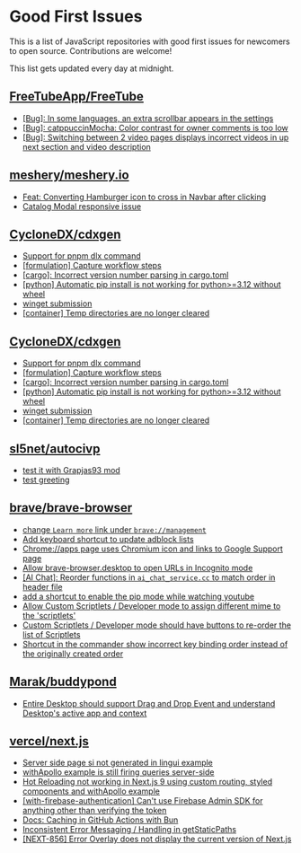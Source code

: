 # Good First Issues

This is a list of JavaScript repositories with good first issues for newcomers to open source. Contributions are welcome!

This list gets updated every day at midnight.

## [FreeTubeApp/FreeTube](https://github.com/FreeTubeApp/FreeTube)

- [[Bug]: In some languages, an extra scrollbar appears in the settings](https://github.com/FreeTubeApp/FreeTube/issues/6330)
- [[Bug]: catppuccinMocha: Color contrast for owner comments is too low](https://github.com/FreeTubeApp/FreeTube/issues/6597)
- [[Bug]: Switching between 2 video pages displays incorrect videos in up next section and video description](https://github.com/FreeTubeApp/FreeTube/issues/2261)

## [meshery/meshery.io](https://github.com/meshery/meshery.io)

- [Feat: Converting Hamburger icon to cross in Navbar after clicking](https://github.com/meshery/meshery.io/issues/1894)
- [Catalog Modal responsive issue](https://github.com/meshery/meshery.io/issues/2017)

## [CycloneDX/cdxgen](https://github.com/CycloneDX/cdxgen)

- [Support for pnpm dlx command](https://github.com/CycloneDX/cdxgen/issues/1605)
- [[formulation] Capture workflow steps](https://github.com/CycloneDX/cdxgen/issues/1573)
- [[cargo]: Incorrect version number parsing in cargo.toml](https://github.com/CycloneDX/cdxgen/issues/1592)
- [[python] Automatic pip install is not working for python>=3.12 without wheel](https://github.com/CycloneDX/cdxgen/issues/1531)
- [winget submission](https://github.com/CycloneDX/cdxgen/issues/525)
- [[container] Temp directories are no longer cleared](https://github.com/CycloneDX/cdxgen/issues/1234)

## [CycloneDX/cdxgen](https://github.com/CycloneDX/cdxgen)

- [Support for pnpm dlx command](https://github.com/CycloneDX/cdxgen/issues/1605)
- [[formulation] Capture workflow steps](https://github.com/CycloneDX/cdxgen/issues/1573)
- [[cargo]: Incorrect version number parsing in cargo.toml](https://github.com/CycloneDX/cdxgen/issues/1592)
- [[python] Automatic pip install is not working for python>=3.12 without wheel](https://github.com/CycloneDX/cdxgen/issues/1531)
- [winget submission](https://github.com/CycloneDX/cdxgen/issues/525)
- [[container] Temp directories are no longer cleared](https://github.com/CycloneDX/cdxgen/issues/1234)

## [sl5net/autocivp](https://github.com/sl5net/autocivp)

- [test it with Grapjas93 mod](https://github.com/sl5net/autocivp/issues/38)
- [test greeting](https://github.com/sl5net/autocivp/issues/36)

## [brave/brave-browser](https://github.com/brave/brave-browser)

- [change `Learn more` link under `brave://management`](https://github.com/brave/brave-browser/issues/43548)
- [Add keyboard shortcut to update adblock lists](https://github.com/brave/brave-browser/issues/43667)
- [Chrome://apps page uses Chromium icon and links to Google Support page](https://github.com/brave/brave-browser/issues/38755)
- [Allow brave-browser.desktop to open URLs in Incognito mode](https://github.com/brave/brave-browser/issues/41667)
- [[AI Chat]: Reorder functions in `ai_chat_service.cc` to match order in header file](https://github.com/brave/brave-browser/issues/43294)
- [add a shortcut to enable the pip mode while watching youtube](https://github.com/brave/brave-browser/issues/43081)
- [Allow Custom Scriptlets / Developer mode to assign different mime to the 'scriptlets'](https://github.com/brave/brave-browser/issues/43108)
- [Custom Scriptlets / Developer mode should have buttons to re-order the list of Scriptlets](https://github.com/brave/brave-browser/issues/43106)
- [Shortcut in the commander show incorrect key binding order instead of the originally created order](https://github.com/brave/brave-browser/issues/43129)

## [Marak/buddypond](https://github.com/Marak/buddypond)

- [Entire Desktop should support Drag and Drop Event and understand Desktop's active app and context](https://github.com/Marak/buddypond/issues/54)

## [vercel/next.js](https://github.com/vercel/next.js)

- [Server side page si not generated in lingui example](https://github.com/vercel/next.js/issues/36717)
- [withApollo example is still firing queries server-side](https://github.com/vercel/next.js/issues/18313)
- [Hot Reloading not working in Next.js 9 using custom routing, styled components and withApollo example](https://github.com/vercel/next.js/issues/16449)
- [[with-firebase-authentication] Can't use Firebase Admin SDK for anything other than verifying the token](https://github.com/vercel/next.js/issues/14139)
- [Docs: Caching in GitHub Actions with Bun](https://github.com/vercel/next.js/issues/57079)
- [Inconsistent Error Messaging / Handling in getStaticPaths](https://github.com/vercel/next.js/issues/41281)
- [[NEXT-856] Error Overlay does not display the current version of Next.js](https://github.com/vercel/next.js/issues/47124)

